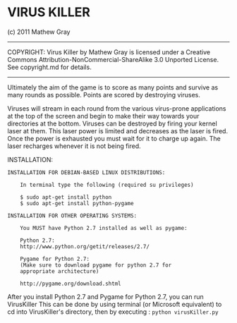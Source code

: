 VIRUS KILLER
============
(c) 2011 Mathew Gray

---------------------------------------------

COPYRIGHT:
Virus Killer by Mathew Gray is licensed under a Creative Commons 
Attribution-NonCommercial-ShareAlike 3.0 Unported License.  See copyright.md for details.

---------------------------------------------

Ultimately the aim of the game is to score as many points and survive 
as many rounds as possible. Points are scored by destroying viruses.

Viruses will stream in each round from the various virus-prone applications 
at the top of the screen and begin to make their way towards your directories 
at the bottom. Viruses can be destroyed by firing your kernel laser at them. 
This laser power is limited and decreases as the laser is fired. Once the power
is exhausted you must wait for it to charge up again. The laser recharges 
whenever it is not being fired.

INSTALLATION:

	INSTALLATION FOR DEBIAN-BASED LINUX DISTRIBUTIONS:

		In terminal type the following (required su privileges)

		$ sudo apt-get install python
		$ sudo apt-get install python-pygame
	
	INSTALLATION FOR OTHER OPERATING SYSTEMS:

		You MUST have Python 2.7 installed as well as pygame:

		Python 2.7:
		http://www.python.org/getit/releases/2.7/
		
        Pygame for Python 2.7: 
        (Make sure to download pygame for python 2.7 for
        appropriate architecture)
		
        http://pygame.org/download.shtml

After you install Python 2.7 and Pygame for Python 2.7, you can run VirusKiller
This can be done by using terminal (or Microsoft equivalent) to cd into 
VirusKiller's directory, then by executing :
`python virusKiller.py`
